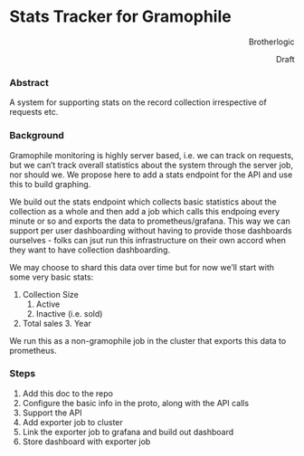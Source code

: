 <!-----

Conversion time: 0.367 seconds.

Using this Markdown file:

1. Paste this output into your source file.
2. See the notes and action items below regarding this conversion run.
3. Check the rendered output (headings, lists, code blocks, tables) for proper
   formatting and use a linkchecker before you publish this page.

Conversion notes:

* Docs to Markdown version 1.0β39
* Tue Oct 01 2024 06:21:07 GMT-0700 (PDT)
* Source doc: Stats Tracker for Gramophile
----->

# Stats Tracker for Gramophile

<p style="text-align: right">
Brotherlogic</p>

<p style="text-align: right">
Draft</p>

<p style="text-align: right">
</p>

### Abstract

A system for supporting stats on the record collection irrespective of requests etc.

### Background

Gramophile monitoring is highly server based, i.e. we can track on requests, but we can’t track overall statistics about the system through the server job, nor should we. We propose here to add a stats endpoint for the API and use this to build graphing.

We build out the stats endpoint which collects basic statistics about the collection as a whole and then add a job which calls this endpoing every minute or so and exports the data to prometheus/grafana. This way we can support per user dashboarding without having to provide those dashboards ourselves - folks can jsut run this infrastructure on their own accord when they want to have collection dashboarding.

We may choose to shard this data over time but for now we’ll start with some very basic stats:

1. Collection Size
    1. Active
    2. Inactive (i.e. sold)
2. Total sales
    3. Year

We run this as a non-gramophile job in the cluster that exports this data to prometheus.

### Steps

1. Add this doc to the repo
2. Configure the basic info in the proto, along with the API calls
3. Support the API
4. Add exporter job to cluster
5. Link the exporter job to grafana and build out dashboard
6. Store dashboard with exporter job
